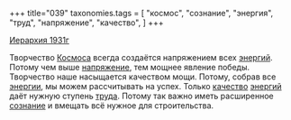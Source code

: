 +++
title="039"
taxonomies.tags = [
 "космос",
 "сознание",
 "энергия",
 "труд",
 "напряжение",
 "качество",
]
+++

[Иерархия 1931г](/agni/1931)

Творчество [Космоса](/tags/космос) всегда создаётся напряжением всех [энергий](/tags/энергия). Потому чем выше [напряжение](/tags/напряжение), тем мощнее явление победы. Творчество наше насыщается качеством мощи. Потому, собрав все [энергии](/tags/энергия), мы можем рассчитывать на успех. Только [качество](/tags/качество) [энергий](/tags/энергия) даёт нужную ступень [труда](/tags/труд). Потому так важно иметь расширенное [сознание](/tags/сознание) и вмещать всё нужное для строительства.   

